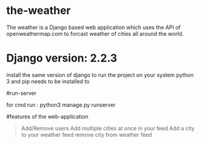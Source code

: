 # the-weather

The weather is a Django based web application which uses the API of openweathermap.com to forcast weather of cities all around the world.

# Django version: 2.2.3
install the same version of django to run the project on your system
python 3 and pip needs to be installed to

#run-server

for cmd run : python3 manage.py runserver

#features of the web-application
>Add/Remove users
>Add multiple cities at once in your feed
>Add a city to your weather feed 
>remove city from weather feed
